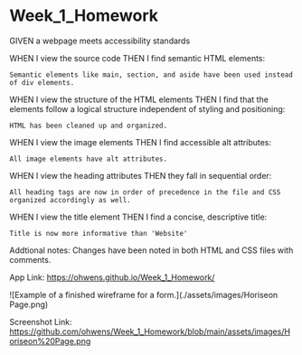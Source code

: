 # Week_1_Homework

GIVEN a webpage meets accessibility standards

WHEN I view the source code
THEN I find semantic HTML elements:

    Semantic elements like main, section, and aside have been used instead of div elements.

WHEN I view the structure of the HTML elements
THEN I find that the elements follow a logical structure independent of styling and positioning:

    HTML has been cleaned up and organized.

WHEN I view the image elements
THEN I find accessible alt attributes:

    All image elements have alt attributes.

WHEN I view the heading attributes
THEN they fall in sequential order:

    All heading tags are now in order of precedence in the file and CSS organized accordingly as well.

WHEN I view the title element
THEN I find a concise, descriptive title:

    Title is now more informative than 'Website'

Addtional notes:
    Changes have been noted in both HTML and CSS files with comments.


App Link:
https://ohwens.github.io/Week_1_Homework/

![Example of a finished wireframe for a form.](./assets/images/Horiseon Page.png)


Screenshot Link:
https://github.com/ohwens/Week_1_Homework/blob/main/assets/images/Horiseon%20Page.png

